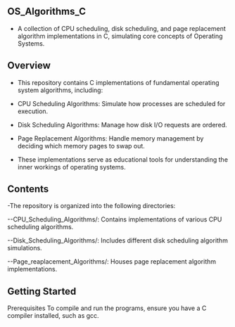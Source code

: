 ## OS_Algorithms_C

- A collection of CPU scheduling, disk scheduling, and page replacement algorithm implementations in C, simulating core concepts of Operating Systems.

## Overview

- This repository contains C implementations of fundamental operating system algorithms, including:

- CPU Scheduling Algorithms: Simulate how processes are scheduled for execution.

- Disk Scheduling Algorithms: Manage how disk I/O requests are ordered.

- Page Replacement Algorithms: Handle memory management by deciding which memory pages to swap out.

- These implementations serve as educational tools for understanding the inner workings of operating systems.

## Contents

-The repository is organized into the following directories:

--CPU_Scheduling_Algorithms/: Contains implementations of various CPU scheduling algorithms.

--Disk_Scheduling_Algorithms/: Includes different disk scheduling algorithm simulations.

--Page_reaplacement_Algorithms/: Houses page replacement algorithm implementations.

## Getting Started

Prerequisites
To compile and run the programs, ensure you have a C compiler installed, such as gcc.
